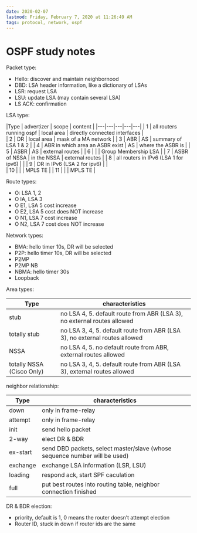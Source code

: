```yaml
---
date: 2020-02-07
lastmod: Friday, February 7, 2020 at 11:26:49 AM
tags: protocol, network, ospf
---
```

# OSPF study notes

Packet type:
* Hello: discover and maintain neighbornood
* DBD: LSA header information, like a dictionary of LSAs
* LSR: request LSA
* LSU: update LSA (may contain several LSA)
* LS ACK: confirmation

LSA type:

|Type   | advertizer | scope  | content  |
|---|---|---|---|---|
| 1 | all routers running ospf | local area  | directly connected interfaces |  
| 2 | DR | local area  | mask of a MA network |
| 3 | ABR | AS | summary of LSA 1 & 2 |
| 4 | ABR in which area an ASBR exist | AS | where the ASBR is |
| 5 | ASBR | AS | external routes |
| 6 |   |   | Group Membership LSA |
| 7 | ASBR of NSSA | in the NSSA | external routes  |
| 8 | all routers in IPv6 (LSA 1 for ipv6) |   | 
| 9 | DR in IPv6 (LSA 2 for ipv6)  |   |  
| 10 |   |   | MPLS TE |
| 11 |   |   | MPLS TE |


Route types:

* O: LSA 1, 2
* O IA, LSA 3
* O E1, LSA 5 cost increase
* O E2, LSA 5 cost does NOT increase
* O N1, LSA 7 cost increase
* O N2, LSA 7 cost does NOT increase

Network types:
* BMA: hello timer 10s, DR will be selected
* P2P: hello timer 10s, DR will be selected
* P2MP
* P2MP NB
* NBMA: hello timer 30s
* Loopback

Area types:

| Type   |  characteristics  |
|---|---|
| stub | no LSA 4, 5. default route from ABR (LSA 3), no external routes allowed |
| totally stub | no LSA 3, 4, 5. default route from ABR (LSA 3), no external routes allowed |
| NSSA | no LSA 4, 5. no default route from ABR, external routes allowed |
| totally NSSA (Cisco Only) | no LSA 3, 4, 5. default route from ABR (LSA 3), external routes allowed |

neighbor relationship:

| Type   |  characteristics  |
|---|---|
| down | only in frame-relay |
| attempt | only in frame-relay |
| init | send hello packet |
| 2-way | elect DR & BDR |
| ex-start | send DBD packets, select master/slave (whose sequence number will be used) |
| exchange | exchange LSA information (LSR, LSU) |
| loading | respond ack, start SPF caculation |
| full | put best routes into routing table, neighbor connection finished |

DR & BDR election:

* priority, default is 1, 0 means the router doesn’t attempt election
* Router ID, stuck in down if router ids are the same
